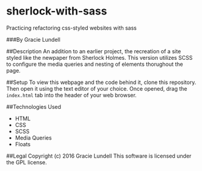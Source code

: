 # sherlock-with-sass
Practicing refactoring css-styled websites with sass

###By Gracie Lundell

##Description
An addition to an earlier project, the recreation of a site styled like the newpaper from Sherlock Holmes. This version utilizes SCSS to configure the media queries and nesting of elements thorughout the page.

##Setup
To view this webpage and the code behind it, clone this repository. Then open it using the text editor of your choice. Once opened, drag the <code>index.html</code> tab into the header of your web browser.

##Technologies Used
- HTML
- CSS
- SCSS
- Media Queries
- Floats

##Legal
Copyright (c) 2016 Gracie Lundell This software is licensed under the GPL license.

